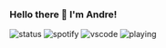 ### Hello there 👋 I'm Andre!

![status](http://dev.andreyap.com/status/217963862245244928?)
![spotify](http://dev.andreyap.com/spotify/217963862245244928?)
![vscode](http://dev.andreyap.com/vscode/217963862245244928?)
![playing](http://dev.andreyap.com/playing/217963862245244928?)

<!--
**lightcoxa/lightcoxa** is a ✨ _special_ ✨ repository because its `README.md` (this file) appears on your GitHub profile.

Here are some ideas to get you started:

- 🔭 I’m currently working on ...
- 🌱 I’m currently learning ...
- 👯 I’m looking to collaborate on ...
- 🤔 I’m looking for help with ...
- 💬 Ask me about ...
- 📫 How to reach me: ...
- 😄 Pronouns: ...
- ⚡ Fun fact: ...
-->
